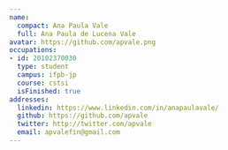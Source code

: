 ```yaml
---
name:
  compact: Ana Paula Vale
  full: Ana Paula de Lucena Vale
avatar: https://github.com/apvale.png
occupations:
- id: 20102370030
  type: student
  campus: ifpb-jp
  course: cstsi
  isFinished: true
addresses:
  linkedin: https://www.linkedin.com/in/anapaulavale/
  github: https://github.com/apvale
  twitter: http://twitter.com/apvale
  email: apvalefin@gmail.com
---
```

